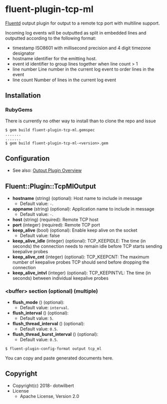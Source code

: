 # fluent-plugin-tcp-ml

[Fluentd](https://fluentd.org/) output plugin for output to a remote tcp port with multiline support.

Incoming log events will be outputted as split in embedded lines and outputted according to the following format:

* timestamp
    ISO8601 with millisecond precision and 4 digit timezone designator
* hostname
    identifier for the emitting host.
* event id
    identifier to group lines together when line count > 1
* line number
    Line number in the current log event to order lines in the event
* line count
    Number of lines in the current log event

## Installation

### RubyGems

There is currently no other way to install than to clone the repo and issue
```
$ gem build fluent-plugin-tcp-ml.gemspec
.......
.......
$ gem build fluent-plugin-tcp-ml-<version>.gem
```

## Configuration

* See also: [Output Plugin Overview](https://docs.fluentd.org/v1.0/articles/output-plugin-overview)

## Fluent::Plugin::TcpMlOutput

* **hostname** (string) (optional): Host name to include in message
  * Default value: `-`.
* **appname** (string) (optional): Application name to include in message
  * Default value: `-`.
* **host** (string) (required): Remote TCP host
* **port** (integer) (required): Remote TCP port
* **keep_alive** (bool) (optional): Enable keep alive on the socket
    * Default value: false
* **keep_alive_idle** (integer) (optional): TCP_KEEPIDLE: The time (in seconds) the connection needs to remain idle before TCP starts sending keepalive probes
* **keep_alive_cnt** (integer) (optional): TCP_KEEPCNT: The maximum number of keepalive probes TCP should send before dropping the connection
* **keep_alive_intvl** (integer) (optional): TCP_KEEPINTVL: The time (in seconds) between individual keepalive probes

### \<buffer\> section (optional) (multiple)

* **flush_mode** () (optional): 
  * Default value: `interval`.
* **flush_interval** () (optional): 
  * Default value: `5`.
* **flush_thread_interval** () (optional): 
  * Default value: `0.5`.
* **flush_thread_burst_interval** () (optional): 
  * Default value: `0.5`.


```
$ fluent-plugin-config-format output tcp_ml
```

You can copy and paste generated documents here.

## Copyright

* Copyright(c) 2018- dotwilbert
* License
  * Apache License, Version 2.0